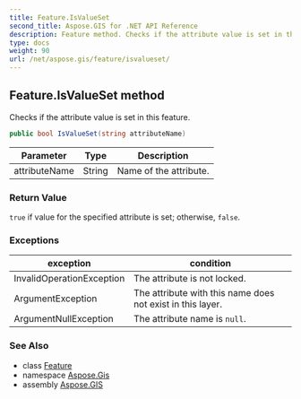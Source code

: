 ```yaml
---
title: Feature.IsValueSet
second_title: Aspose.GIS for .NET API Reference
description: Feature method. Checks if the attribute value is set in this feature
type: docs
weight: 90
url: /net/aspose.gis/feature/isvalueset/
---
```

## Feature.IsValueSet method

Checks if the attribute value is set in this feature.

```csharp
public bool IsValueSet(string attributeName)
```

| Parameter | Type | Description |
| --- | --- | --- |
| attributeName | String | Name of the attribute. |

### Return Value

`true` if value for the specified attribute is set; otherwise, `false`.

### Exceptions

| exception | condition |
| --- | --- |
| InvalidOperationException | The attribute is not locked. |
| ArgumentException | The attribute with this name does not exist in this layer. |
| ArgumentNullException | The attribute name is `null`. |

### See Also

* class [Feature](../)
* namespace [Aspose.Gis](../../feature/)
* assembly [Aspose.GIS](../../../)


